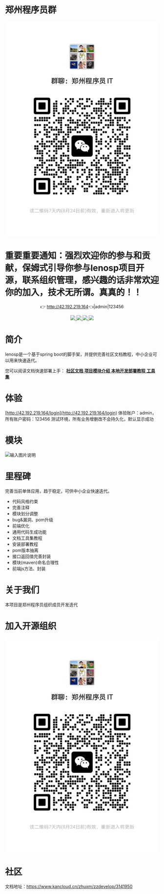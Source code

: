 # 郑州程序员群

![输入图片说明](image/image.jpg)

# 重要重要通知：强烈欢迎你的参与和贡献，保姆式引导你参与lenosp项目开源，联系组织管理，感兴趣的话非常欢迎你的加入，技术无所谓。真真的！！
<p align="center">
	👉 <a target="_blank" href="http://42.192.219.164">http://42.192.219.164</a>👈|admin|123456
</p>
<p align="center">
	<a target="_blank" href="https://gitee.com/zzdevelop/lenosp/stargazers">
		<img src="https://gitee.com/zzdevelop/lenosp/badge/star.svg?theme=gvp" />
	</a>
        <a target="_blank" href="https://www.apache.org/licenses/LICENSE-2.0">
		<img src="https://img.shields.io/:license-apache2-read.svg" />
	</a>
        <a target="_blank" href="https://gitee.com/zzdevelop/lenosp">
		<img src="https://img.shields.io/badge/-Spring%20boot-green" />
	</a>
        <a target="_blank" href="https://gitee.com/zzdevelop">
		<img src="https://img.shields.io/badge/%E7%BB%84%E7%BB%87-%E9%83%91%E5%B7%9E%E7%A8%8B%E5%BA%8F%E5%91%98-green" />
	</a>

</p>

# 简介

lenosp是一个基于spring boot的脚手架，并提供完善社区文档教程，中小企业可以用来快速迭代。

您可以阅读文档快速部署上手：
 <a target="_blank" href="https://www.kancloud.cn/zhuxm/zzdevelop/content">
     **社区文档** 
</a>
 <a target="_blank" href="https://www.kancloud.cn/zhuxm/zzdevelop/3142792">
    **项目模块介绍** 
</a>
 <a target="_blank" href="https://www.kancloud.cn/zhuxm/zzdevelop/3142806">
     **本地开发部署教程** 
</a>
 <a target="_blank" href="https://www.kancloud.cn/zhuxm/zzdevelop/3143263">
     **工具集** 
</a>

# 体验

[http://42.192.219.164/login](http://42.192.219.164/login)
体验账户：admin，所有账户密码：123456
测试环境，所有业务增删改不会持久化，默认显示成功


# 模块

![输入图片说明](image/moduleimage.png)

# 里程碑

完善当前单体应用，趋于稳定，可供中小企业快速迭代。
- 代码风格约束
- 完善注释
- 模块划分调整
- bug&漏洞、pom升级
- 前端优化
- 通用代码生成功能
- 文档工具集教程
- 安装部署教程
- pom版本抽离
- 接口返回值完善封装
- 模块(maven)命名合理性
- 前端js方法、封装

# 关于我们

本项目是郑州程序员组织成员开发迭代

# 加入开源组织

![输入图片说明](image/image.jpg)

# 社区

文档地址：https://www.kancloud.cn/zhuxm/zzdevelop/3141950